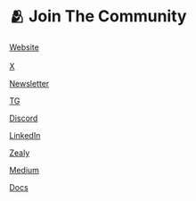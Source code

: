 # 🫂 Join The Community

[Website](https://sportvalue.network/)\
\
[X](https://x.com/sportvaluecoin)

[Newsletter](https://sportvalue.network/signup.html)

[TG](https://t.me/svtokens)

[Discord](https://discord.com/invite/wjVNnTeZuX)

[LinkedIn](https://www.linkedin.com/company/sportvalue/)

[Zealy](https://zealy.io/cw/sportvaluetokens/invite/xp2lsk8AdKsZhF_XUmaWp)

[Medium](https://medium.com/sport-value-tokens)

[Docs](../)




















